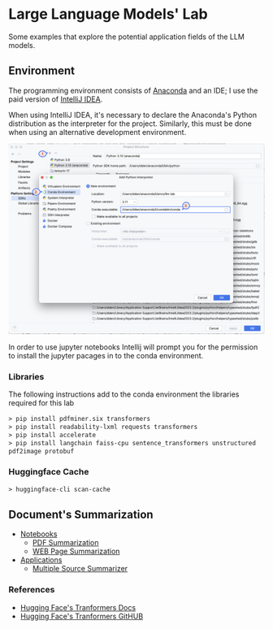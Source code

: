 # Large Language Models' Lab

Some examples that explore the potential application fields of the LLM models.

## Environment

The programming environment consists of [Anaconda](https://www.anaconda.com/download) and an IDE; 
I use the paid version of [IntelliJ IDEA](https://www.jetbrains.com/idea/).

When using IntelliJ IDEA, it's necessary to declare the Anaconda's Python distribution as the interpreter for the project. 
Similarly, this must be done when using an alternative development environment.

![virtual](doc/conda_environment.png)

In order to use jupyter notebooks Intellij will prompt you for the permission to install the jupyter pacages in to the conda environment.

### Libraries

The following instructions add to the conda environment the libraries required for this lab

    > pip install pdfminer.six transformers
    > pip install readability-lxml requests transformers
    > pip install accelerate
    > pip install langchain faiss-cpu sentence_transformers unstructured pdf2image protobuf 

### Huggingface Cache

    > huggingface-cli scan-cache


## Document's Summarization

- [Notebooks](./doc/jupyter_notebooks.md)
  - [PDF Summarization](./doc/jupyter_notebooks.md#example-n1)
  - [WEB Page Summarization](./doc/jupyter_notebooks.md#example-n2)
- [Applications](./doc/applications.md)
  - [Multiple Source Summarizer](./doc/applications.md#example-a1)

### References

- [Hugging Face's Tranformers Docs](https://huggingface.co/docs/transformers/index)
- [Hugging Face's Tranformers GitHUB](https://github.com/huggingface/transformers)
